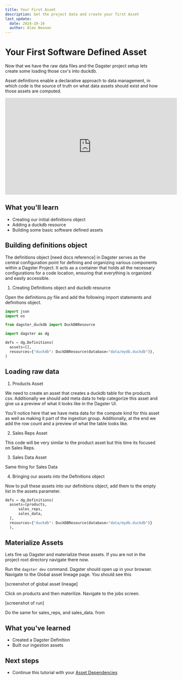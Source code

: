 ```yaml
---
title: Your First Asset 
description: Get the project data and create your first Asset
last_update:
  date: 2024-10-16
  author: Alex Noonan
---
```


# Your First Software Defined Asset

Now that we have the raw data files and the Dagster project setup lets create some loading those csv's into duckdb. 

Asset definitions enable a declarative approach to data management, in which code is the source of truth on what data assets should exist and how those assets are computed.

<iframe width="560" height="315" src="https://www.youtube.com/embed/In4CUoFKOfY?si=Xnk_CADS1pf7D5BA" title="YouTube video player" frameborder="0" allow="accelerometer; clipboard-write; encrypted-media; gyroscope; picture-in-picture; web-share" referrerpolicy="strict-origin-when-cross-origin" allowfullscreen></iframe>

## What you'll learn

- Creating our initial definitions object
- Adding a duckdb resource
- Building some basic software defined assets 

## Building definitions object

The definitions object [need docs reference] in Dagster serves as the central configuration point for defining and organizing various components within a Dagster Project. It acts as a container that holds all the necessary configurations for a code location, ensuring that everything is organized and easily accessible. 

1. Creating Definitions object and duckdb resource

Open the definitions.py file and add the following import statements and definitions object. 

  ```python
  import json
  import os

  from dagster_duckdb import DuckDBResource

  import dagster as dg

  defs = dg.Definitions(
    assets=[],
    resources={"duckdb": DuckDBResource(database="data/mydb.duckdb")},
  )
  ```

## Loading raw data

1. Products Asset

We need to create an asset that creates a duckdb table for the products csv. Additionally we should add meta data to help categorize this asset and give us a preview of what it looks like in the Dagster UI. 

<CodeExample filePath="guides/tutorials/etl_tutorial/etl_tutorial/definitions.py" language="python" lineStart="8" lineEnd="33"/>

You'll notice here that we have meta data for the compute kind for this asset as well as making it part of the ingestion group. Additionally, at the end we add the row count and a preview of what the table looks like. 

2. Sales Reps Asset

This code will be very similar to the product asset but this time its focused on Sales Reps.

<CodeExample filePath="guides/tutorials/etl_tutorial/etl_tutorial/definitions.py" language="python" lineStart="35" lineEnd="61"/>

3. Sales Data Asset

Same thing for Sales Data

<CodeExample filePath="guides/tutorials/etl_tutorial/etl_tutorial/definitions.py" language="python" lineStart="62" lineEnd="87"/>

4. Bringing our assets into the Definitions object

Now to pull these assets into our definitions object, add them to the empty list in the assets parameter. 

  ```python
  defs = dg.Definitions(
    assets=[products,
        sales_reps,
        sales_data,
    ],
    resources={"duckdb": DuckDBResource(database="data/mydb.duckdb")}
    ),
  ```

## Materialize Assets

Lets fire up Dagster and materialize these assets. If you are not in the project root directory navigate there now. 

Run the `dagster dev` command. Dagster should open up in your browser. Navigate to the Global asset lineage page. You should see this

[screenshot of global asset lineage]

Click on products and then materilize. Navigate to the jobs screen. 

[screenshot of run]

Do the same for sales_reps, and sales_data. from 

## What you've learned

- Created a Dagster Definition
- Built our ingestion assets


## Next steps

- Continue this tutorial with your [Asset Dependencies](/tutorial/02-your-first-asset)